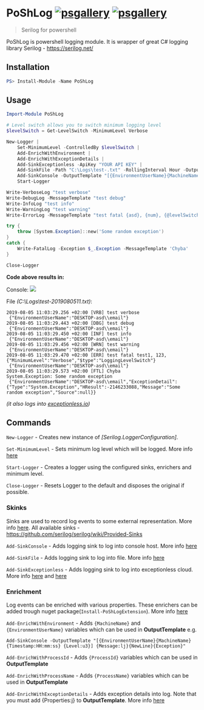 # PoShLog [![psgallery](https://img.shields.io/powershellgallery/v/poshlog.svg)](https://www.powershellgallery.com/packages/PoShLog/) [![psgallery](https://img.shields.io/powershellgallery/dt/poshlog.svg)](https://www.powershellgallery.com/packages/PoShLog/)

>Serilog for powershell

PoShLog is powershell logging module. It is wrapper of great C# logging library Serilog - https://serilog.net/

## Installation

```ps1
PS> Install-Module -Name PoShLog
```

## Usage

```ps1
Import-Module PoShLog

# Level switch allows you to switch minimum logging level
$levelSwitch = Get-LevelSwitch -MinimumLevel Verbose

New-Logger |
	Set-MinimumLevel -ControlledBy $levelSwitch |
	Add-EnrichWithEnvironment |
	Add-EnrichWithExceptionDetails |
	Add-SinkExceptionless -ApiKey "YOUR API KEY" |
	Add-SinkFile -Path "C:\Logs\test-.txt" -RollingInterval Hour -OutputTemplate '{Timestamp:yyyy-MM-dd HH:mm:ss.fff zzz} [{Level:u3}] {Message:lj}{NewLine}{Exception} {Properties:j}{NewLine}' |
	Add-SinkConsole -OutputTemplate "[{EnvironmentUserName}{MachineName} {Timestamp:HH:mm:ss} {Level:u3}] {Message:lj}{NewLine}{Exception}" -RestrictedToMinimumLevel Verbose | 
	Start-Logger

Write-VerboseLog "test verbose"
Write-DebugLog -MessageTemplate "test debug"
Write-InfoLog "test info"
Write-WarningLog "test warning"
Write-ErrorLog -MessageTemplate "test fatal {asd}, {num}, {@levelSwitch}" -PropertyValues "test1", 123, $levelSwitch

try {
	throw [System.Exception]::new('Some random exception')
}
catch {
	Write-FatalLog -Exception $_.Exception -MessageTemplate 'Chyba'
}

Close-Logger
```

**Code above results in:**

Console:
<img src="https://github.com/TomasBouda/PoShLog/blob/master/images/PoShLog_example.png">

File *(C:\Logs\test-2019080511.txt)*:
```log
2019-08-05 11:03:29.256 +02:00 [VRB] test verbose
 {"EnvironmentUserName":"DESKTOP-asd\\email"}
2019-08-05 11:03:29.443 +02:00 [DBG] test debug
 {"EnvironmentUserName":"DESKTOP-asd\\email"}
2019-08-05 11:03:29.450 +02:00 [INF] test info
 {"EnvironmentUserName":"DESKTOP-asd\\email"}
2019-08-05 11:03:29.456 +02:00 [WRN] test warning
 {"EnvironmentUserName":"DESKTOP-asd\\email"}
2019-08-05 11:03:29.470 +02:00 [ERR] test fatal test1, 123, {"MinimumLevel":"Verbose","$type":"LoggingLevelSwitch"}
 {"EnvironmentUserName":"DESKTOP-asd\\email"}
2019-08-05 11:03:29.573 +02:00 [FTL] Chyba
System.Exception: Some random exception
 {"EnvironmentUserName":"DESKTOP-asd\\email","ExceptionDetail":{"Type":"System.Exception","HResult":-2146233088,"Message":"Some random exception","Source":null}}
 ```
*(it also logs into [exceptionless.io](https://be.exceptionless.io))*

## Commands

`New-Logger` - Creates new instance of *[Serilog.LoggerConfiguration]*.

`Set-MinimumLevel` - Sets minimum log level which will be logged. More info [here](https://github.com/serilog/serilog/wiki/Writing-Log-Events)

`Start-Logger` - Creates a logger using the configured sinks, enrichers and minimum level.

`Close-Logger` - Resets Logger to the default and disposes the original if possible.

### Skinks

Sinks are used to record log events to some external representation. More info [here](https://github.com/serilog/serilog/wiki/Configuration-Basics). All available sinks - https://github.com/serilog/serilog/wiki/Provided-Sinks

`Add-SinkConsole` - Adds logging sink to log into console host. More info [here](https://github.com/serilog/serilog-sinks-console)

`Add-SinkFile` - Adds logging sink to log into file. More info [here](https://github.com/serilog/serilog-sinks-file)

`Add-SinkExceptionless` - Adds logging sink to log into exceptionless cloud. More info [here](https://github.com/serilog/serilog-sinks-exceptionless) and [here](https://exceptionless.com/)

### Enrichment

Log events can be enriched with various properties. These enrichers can be added trough nuget package(`Install-PoShLogExtension`). More info [here](https://github.com/serilog/serilog/wiki/Enrichment)

`Add-EnrichWithEnvironment` - Adds `{MachineName}` and `{EnvironmentUserName}` variables which can be used in **OutputTemplate** 
e.g. 
```
Add-SinkConsole -OutputTemplate "[{EnvironmentUserName}{MachineName} {Timestamp:HH:mm:ss} {Level:u3}] {Message:lj}{NewLine}{Exception}"
```

`Add-EnrichWithProcessId` - Adds `{ProcessId}` variables which can be used in **OutputTemplate**

`Add-EnrichWithProcessName` - Adds `{ProcessName}` variables which can be used in **OutputTemplate**

`Add-EnrichWithExceptionDetails` - Adds exception details into log. Note that you must add {Properties:j} to **OutputTemplate**. More info [here](https://github.com/RehanSaeed/Serilog.Exceptions)
